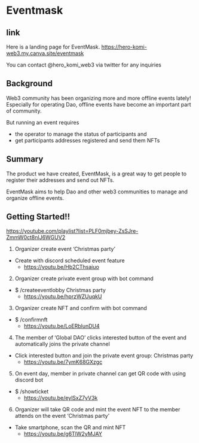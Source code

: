 # Eventmask

## link
Here is a landing page for EventMask.
https://hero-komi-web3.my.canva.site/eventmask

You can contact @hero_komi_web3 via twitter for any inquiries

## Background
Web3 community has been organizing more and more offline events lately!
Especially for operating Dao, offline events have become an important part of community.

But running an event requires

- the operator to manage the status of participants and
- get participants addresses registered and send them NFTs

## Summary
The product we have created, EventMask, is a great way to get people to register their addresses and send out NFTs.

EventMask aims to help Dao and other web3 communities to manage and organize offline events.

## Getting Started!!
https://youtube.com/playlist?list=PLF0mjbey-ZsSJre-ZmmW0ct8nlJ6WGUV2

1. Organizer create event ‘Christmas party’
  - Create with discord scheduled event feature
    - https://youtu.be/Hb2CThsaiuo

2. Organizer create private event group with bot command
  - $ /createeventlobby Christmas party
    - https://youtu.be/hprzWZUuqkU

3. Organizer create NFT and confirm with bot command
  - $ /confirmnft
    - https://youtu.be/LoERblunDU4

4. The member of ‘Global DAO’ clicks interested button of the event and automatically joins the private channel
  - Click interested button and join the private event group: Christmas party
    - https://youtu.be/7ymK68GXzgc

5. On event day, member in private channel can get QR code with using discord bot
  - $ /showticket
    - https://youtu.be/eylSxZ7yV3k

6. Organizer will take QR code and mint the event NFT to the member attends on the event ‘Christmas party’
  - Take smartphone, scan the QR and mint NFT
    - https://youtu.be/g6TlW2yMJAY 
